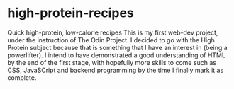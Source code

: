 # high-protein-recipes
Quick high-protein, low-calorie recipes
This is my first web-dev project, under the instruction of The Odin Project.
I decided to go with the High Protein subject because that is something that I have an interest in (being a powerlifter).
I intend to have demonstrated a good understanding of HTML by the end of the first stage, with hopefully more skills to come such as CSS, JavaSCript and backend programming by the time I finally mark it as complete.